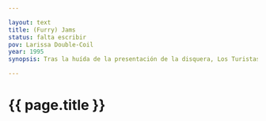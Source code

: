 ```yaml
---

layout: text
title: (Furry) Jams
status: falta escribir
pov: Larissa Double-Coil
year: 1995
synopsis: Tras la huída de la presentación de la disquera, Los Turistas y Pancho Taylor buscan el punto de reunión acordado previamente con Fran Baxter. Se pierden en las calles de Sabinas y acaban en una fiesta furry de un comerciante adinerado de la ciudad.

---
```


# {{ page.title }}
